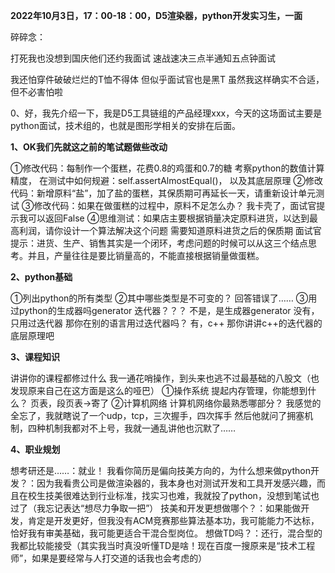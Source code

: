 **2022年10月3日，17：00-18：00，D5渲染器，python开发实习生，一面**

碎碎念：

打死我也没想到国庆他们还约我面试
速战速决三点半通知五点钟面试

我还怕穿件破破烂烂的T恤不得体
但似乎面试官也是黑T
虽然我这样确实不合适，但不必害怕啦

0、好，我先介绍一下，我是D5工具链组的产品经理xxx，今天的这场面试主要是python面试，技术组的，也就是图形学相关的安排在后面。

**1、OK我们先就这之前的笔试题做些改动**

①修改代码：每制作一个蛋糕，花费0.8的鸡蛋和0.7的糖
考察python的数值计算精度，
在测试中如何规避：self.assertAlmostEqual()，
以及其底层原理
②修改代码：新增原料“盐”，加了盐的蛋糕，其保质期可再延长一天，请重新设计单元测试
③修改代码：如果在做蛋糕的过程中，原料不足怎么办？
我卡壳了，面试官提示我可以返回False
④思维测试：如果店主要根据销量决定原料进货，以达到最高利润，请你设计一个算法解决这个问题
需要知道原料进货之后的保质期
面试官提示：进货、生产、销售其实是一个闭环，考虑问题的时候可以从这三个结点思考。并且，产量往往是要比销量高的，不能直接根据销量做蛋糕。

**2、python基础**

①列出python的所有类型
②其中哪些类型是不可变的？
回答错误了……
③用过python的生成器吗generator
迭代器？？？
不是，是生成器generator
没有，只用过迭代器
那你在别的语言用过迭代器吗？
有，c++
那你讲讲c++的迭代器的底层原理吧

**3、课程知识**

讲讲你的课程都修过什么
我一通花哨操作，到头来也逃不过最基础的八股文（也发现原来自己在这方面是这么的哑巴）
①操作系统
提起内存管理，你能想到什么？
页表，段页表→寄了
②计算机网络
计算机网络你最熟悉哪部分？
我感觉的全忘了，我就瞎说了一个udp，tcp，三次握手，四次挥手
然后他就问了拥塞机制，四种机制我都对不上号，我就一通乱讲他也沉默了……

**4、职业规划**

想考研还是……：就业！
我看你简历是偏向技美方向的，为什么想来做python开发？：因为我看贵公司是做渲染器的，我本身也对测试开发和工具开发感兴趣，而且在校生技美很难达到行业标准，找实习也难，我就投了python，没想到笔试也过了（我忘记表达“想尽力争取一把”）
技美和开发更想做哪个？：如果能做开发，肯定是开发更好，但我没有ACM竞赛那些算法基本功，我可能能力不达标，恰好我有审美基础，我可能更适合干混合型岗位。
想做TD吗？：还行，混合型的我都比较能接受（其实我当时真没听懂TD是啥！现在百度一搜原来是“技术工程师”，如果是要经常与人打交道的话我也会考虑的）
